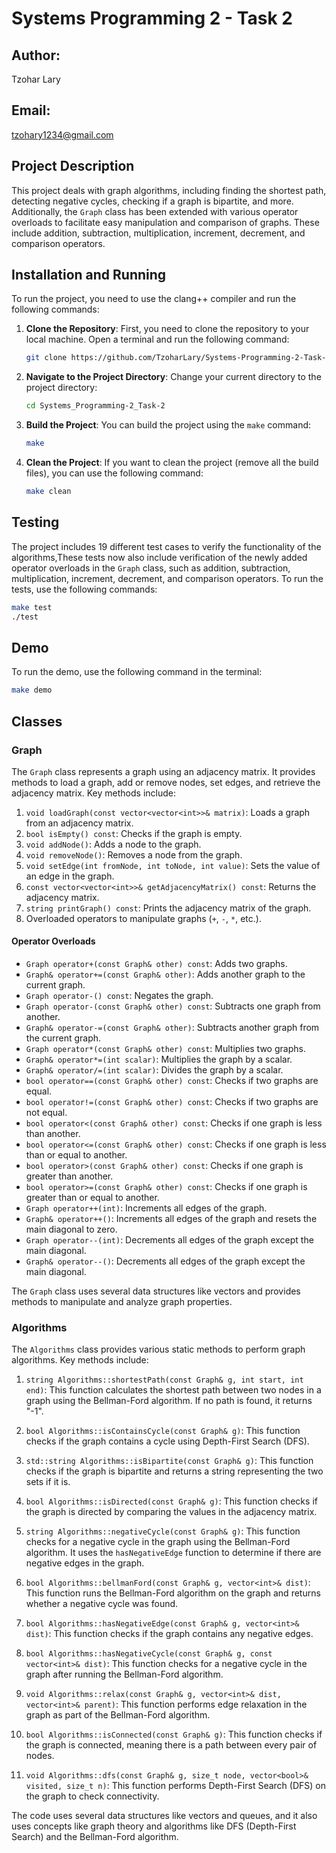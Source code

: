 # Systems Programming 2 - Task 2

## Author:
Tzohar Lary

## Email:
tzohary1234@gmail.com

## Project Description
This project deals with graph algorithms, including finding the shortest path, detecting negative cycles, checking if a graph is bipartite, and more. Additionally, the `Graph` class has been extended with various operator overloads to facilitate easy manipulation and comparison of graphs. These include addition, subtraction, multiplication, increment, decrement, and comparison operators.

## Installation and Running
To run the project, you need to use the clang++ compiler and run the following commands:

1. **Clone the Repository**: First, you need to clone the repository to your local machine. Open a terminal and run the following command:

    ```bash
    git clone https://github.com/TzoharLary/Systems-Programming-2-Task-1.git
    ```

2. **Navigate to the Project Directory**: Change your current directory to the project directory:

    ```bash
    cd Systems_Programming-2_Task-2
    ```

3. **Build the Project**: You can build the project using the `make` command:

    ```bash
    make
    ```

4. **Clean the Project**: If you want to clean the project (remove all the build files), you can use the following command:

    ```bash
    make clean
    ```
## Testing
The project includes 19 different test cases to verify the functionality of the algorithms,These tests now also include verification of the newly added operator overloads in the `Graph` class, such as addition, subtraction, multiplication, increment, decrement, and comparison operators. To run the tests, use the following commands:
```bash
make test
./test
```
    
## Demo
To run the demo, use the following command in the terminal:

```bash
make demo
```

## Classes

### Graph
The `Graph` class represents a graph using an adjacency matrix. It provides methods to load a graph, add or remove nodes, set edges, and retrieve the adjacency matrix. Key methods include:

1. `void loadGraph(const vector<vector<int>>& matrix)`: Loads a graph from an adjacency matrix.
2. `bool isEmpty() const`: Checks if the graph is empty.
3. `void addNode()`: Adds a node to the graph.
4. `void removeNode()`: Removes a node from the graph.
5. `void setEdge(int fromNode, int toNode, int value)`: Sets the value of an edge in the graph.
6. `const vector<vector<int>>& getAdjacencyMatrix() const`: Returns the adjacency matrix.
7. `string printGraph() const`: Prints the adjacency matrix of the graph.
8. Overloaded operators to manipulate graphs (`+`, `-`, `*`, etc.).

#### Operator Overloads
- `Graph operator+(const Graph& other) const`: Adds two graphs.
- `Graph& operator+=(const Graph& other)`: Adds another graph to the current graph.
- `Graph operator-() const`: Negates the graph.
- `Graph operator-(const Graph& other) const`: Subtracts one graph from another.
- `Graph& operator-=(const Graph& other)`: Subtracts another graph from the current graph.
- `Graph operator*(const Graph& other) const`: Multiplies two graphs.
- `Graph& operator*=(int scalar)`: Multiplies the graph by a scalar.
- `Graph& operator/=(int scalar)`: Divides the graph by a scalar.
- `bool operator==(const Graph& other) const`: Checks if two graphs are equal.
- `bool operator!=(const Graph& other) const`: Checks if two graphs are not equal.
- `bool operator<(const Graph& other) const`: Checks if one graph is less than another.
- `bool operator<=(const Graph& other) const`: Checks if one graph is less than or equal to another.
- `bool operator>(const Graph& other) const`: Checks if one graph is greater than another.
- `bool operator>=(const Graph& other) const`: Checks if one graph is greater than or equal to another.
- `Graph operator++(int)`: Increments all edges of the graph.
- `Graph& operator++()`: Increments all edges of the graph and resets the main diagonal to zero.
- `Graph operator--(int)`: Decrements all edges of the graph except the main diagonal.
- `Graph& operator--()`: Decrements all edges of the graph except the main diagonal.

The `Graph` class uses several data structures like vectors and provides methods to manipulate and analyze graph properties.


### Algorithms
The `Algorithms` class provides various static methods to perform graph algorithms. Key methods include:

1. `string Algorithms::shortestPath(const Graph& g, int start, int end)`: This function calculates the shortest path between two nodes in a graph using the Bellman-Ford algorithm. If no path is found, it returns "-1".

2. `bool Algorithms::isContainsCycle(const Graph& g)`: This function checks if the graph contains a cycle using Depth-First Search (DFS).

3. `std::string Algorithms::isBipartite(const Graph& g)`: This function checks if the graph is bipartite and returns a string representing the two sets if it is.

4. `bool Algorithms::isDirected(const Graph& g)`: This function checks if the graph is directed by comparing the values in the adjacency matrix.

5. `string Algorithms::negativeCycle(const Graph& g)`: This function checks for a negative cycle in the graph using the Bellman-Ford algorithm. It uses the `hasNegativeEdge` function to determine if there are negative edges in the graph.

6. `bool Algorithms::bellmanFord(const Graph& g, vector<int>& dist)`: This function runs the Bellman-Ford algorithm on the graph and returns whether a negative cycle was found.

7. `bool Algorithms::hasNegativeEdge(const Graph& g, vector<int>& dist)`: This function checks if the graph contains any negative edges.

7. `bool Algorithms::hasNegativeCycle(const Graph& g, const vector<int>& dist)`: This function checks for a negative cycle in the graph after running the Bellman-Ford algorithm.

8. `void Algorithms::relax(const Graph& g, vector<int>& dist, vector<int>& parent)`: This function performs edge relaxation in the graph as part of the Bellman-Ford algorithm.

9. `bool Algorithms::isConnected(const Graph& g)`: This function checks if the graph is connected, meaning there is a path between every pair of nodes.

10. `void Algorithms::dfs(const Graph& g, size_t node, vector<bool>& visited, size_t n)`: This function performs Depth-First Search (DFS) on the graph to check connectivity.

The code uses several data structures like vectors and queues, and it also uses concepts like graph theory and algorithms like DFS (Depth-First Search) and the Bellman-Ford algorithm.
